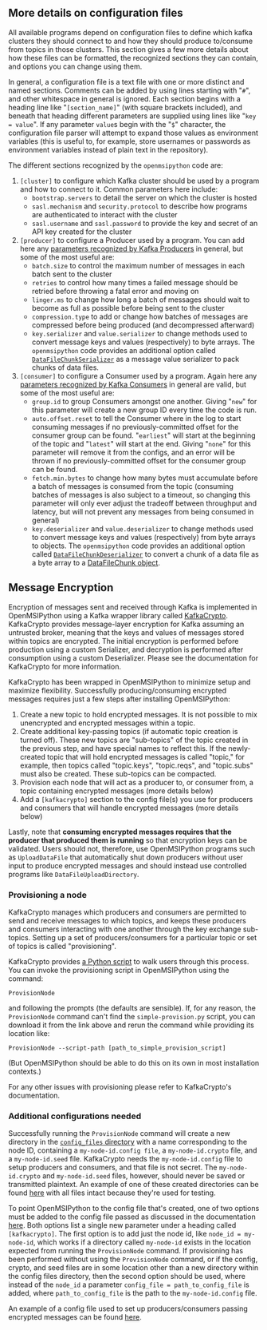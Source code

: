 ## More details on configuration files

All available programs depend on configuration files to define which kafka clusters they should connect to and how they should produce to/consume from topics in those clusters. This section gives a few more details about how these files can be formatted, the recognized sections they can contain, and options you can change using them.

In general, a configuration file is a text file with one or more distinct and named sections. Comments can be added by using lines starting with "`#`", and other whitespace in general is ignored. Each section begins with a heading line like "`[section_name]`" (with square brackets included), and beneath that heading different parameters are supplied using lines like "`key = value`". If any parameter `value`s begin with the "`$`" character, the configuration file parser will attempt to expand those values as environment variables (this is useful to, for example, store usernames or passwords as environment variables instead of plain text in the repository).

The different sections recognized by the `openmsipython` code are:
1. `[cluster]` to configure which Kafka cluster should be used by a program and how to connect to it. Common parameters here include:
    - `bootstrap.servers` to detail the server on which the cluster is hosted
    - `sasl.mechanism` and `security.protocol` to describe how programs are authenticated to interact with the cluster
    - `sasl.username` and `sasl.password` to provide the key and secret of an API key created for the cluster
1. `[producer]` to configure a Producer used by a program. You can add here any [parameters recognized by Kafka Producers](https://docs.confluent.io/platform/current/installation/configuration/producer-configs.html) in general, but some of the most useful are:
    - `batch.size` to control the maximum number of messages in each batch sent to the cluster
    - `retries` to control how many times a failed message should be retried before throwing a fatal error and moving on
    - `linger.ms` to change how long a batch of messages should wait to become as full as possible before being sent to the cluster 
    - `compression.type` to add or change how batches of messages are compressed before being produced (and decompressed afterward)
    - `key.serializer` and `value.serializer` to change methods used to convert message keys and values (respectively) to byte arrays. The `openmsipython` code provides an additional option called [`DataFileChunkSerializer`](./serialization.py#L10-#L31) as a message value serializer to pack chunks of data files.
1. `[consumer]` to configure a Consumer used by a program. Again here any [parameters recognized by Kafka Consumers](https://docs.confluent.io/platform/current/installation/configuration/consumer-configs.html) in general are valid, but some of the most useful are:
    - `group.id` to group Consumers amongst one another. Giving "`new`" for this parameter will create a new group ID every time the code is run.
    - `auto.offset.reset` to tell the Consumer where in the log to start consuming messages if no previously-committed offset for the consumer group can be found. "`earliest`" will start at the beginning of the topic and "`latest`" will start at the end. Giving "`none`" for this parameter will remove it from the configs, and an error will be thrown if no previously-committed offset for the consumer group can be found.
    - `fetch.min.bytes` to change how many bytes must accumulate before a batch of messages is consumed from the topic (consuming batches of messages is also subject to a timeout, so changing this parameter will only ever adjust the tradeoff between throughput and latency, but will not prevent any messages from being consumed in general)
    - `key.deserializer` and `value.deserializer` to change methods used to convert message keys and values (respectively) from byte arrays to objects. The `openmsipython` code provides an additional option called [`DataFileChunkDeserializer`](./serialization.py#L33-#L75) to convert a chunk of a data file as a byte array to a [DataFileChunk object](./openmsipython/data_file_io/data_file_chunk.py#L7).

## Message Encryption

Encryption of messages sent and received through Kafka is implemented in OpenMSIPython using a Kafka wrapper library called [KafkaCrypto](https://github.com/tmcqueen-materials/kafkacrypto). KafkaCrypto provides message-layer encryption for Kafka assuming an untrusted broker, meaning that the keys and values of messages stored within topics are encrypted. The initial encryption is performed before production using a custom Serializer, and decryption is performed after consumption using a custom Deserializer. Please see the documentation for KafkaCrypto for more information.

KafkaCrypto has been wrapped in OpenMSIPython to minimize setup and maximize flexibility. Successfully producing/consuming encrypted messages requires just a few steps after installing OpenMSIPython:
1. Create a new topic to hold encrypted messages. It is not possible to mix unencrypted and encrypted messages within a topic.
1. Create additional key-passing topics (if automatic topic creation is turned off). These new topics are "sub-topics" of the topic created in the previous step, and have special names to reflect this. If the newly-created topic that will hold encrypted messages is called "topic," for example, then topics called "topic.keys", "topic.reqs", and "topic.subs" must also be created. These sub-topics can be compacted.
1. Provision each node that will act as a producer to, or consumer from, a topic containing encrypted messages (more details below)
1. Add a `[kafkacrypto]` section to the config file(s) you use for producers and consumers that will handle encrypted messages (more details below)

Lastly, note that **consuming encrypted messages requires that the producer that produced them is running** so that encryption keys can be validated. Users should not, therefore, use OpenMSIPython programs such as `UploadDataFile` that automatically shut down producers without user input to produce encrypted messages and should instead use controlled programs like `DataFileUploadDirectory`.

### Provisioning a node

KafkaCrypto manages which producers and consumers are permitted to send and receive messages to which topics, and keeps these producers and consumers interacting with one another through the key exchange sub-topics. Setting up a set of producers/consumers for a particular topic or set of topics is called "provisioning".

KafkaCrypto provides [a Python script](https://raw.githubusercontent.com/tmcqueen-materials/kafkacrypto/master/tools/simple-provision.py) to walk users through this process. You can invoke the provisioning script in OpenMSIPython using the command:

`ProvisionNode`

and following the prompts (the defaults are sensible). If, for any reason, the `ProvisionNode` command can't find the `simple-provision.py` script, you can download it from the link above and rerun the command while providing its location like:

`ProvisionNode --script-path [path_to_simple_provision_script]`

(But OpenMSIPython should be able to do this on its own in most installation contexts.)

For any other issues with provisioning please refer to KafkaCrypto's documentation.

### Additional configurations needed

Successfully running the `ProvisionNode` command will create a new directory in the [`config_files` directory](./config_files) with a name corresponding to the node ID, containing a `my-node-id.config file`, a `my-node-id.crypto` file, and a `my-node-id.seed` file. KafkaCrypto needs the `my-node-id.config` file to setup producers and consumers, and that file is not secret. The `my-node-id.crypto` and `my-node-id.seed` files, however, should never be saved or transmitted plaintext. An example of one of these created directories can be found [here](./config_files/testing_node) with all files intact because they're used for testing.

To point OpenMSIPython to the config file that's created, one of two options must be added to the config file passed as discussed in the documentation [here](../data_file_io/README.md). Both options list a single new parameter under a heading called `[kafkacrypto]`. The first option is to add just the node id, like `node_id = my-node-id`, which works if a directory called `my-node-id` exists in the location expected from running the `ProvisionNode` command. If provisioning has been performed without using the `ProvisionNode` command, or if the config, crypto, and seed files are in some location other than a new directory within the config files directory, then the second option should be used, where instead of the `node_id` a parameter `config_file = path_to_config_file` is added, where `path_to_config_file` is the path to the `my-node-id.config` file.

An example of a config file used to set up producers/consumers passing encrypted messages can be found [here](./config_files/test_encrypted.config).

